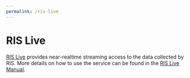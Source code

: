 ```yaml
---
permalink: /ris-live
---
```


# RIS Live

[RIS Live](https://ris-live.ripe.net) provides near-realtime streaming access to the data collected by RIS. More details on how to use the service can be found in the [RIS Live Manual](https://ris-live.ripe.net/manual/).
